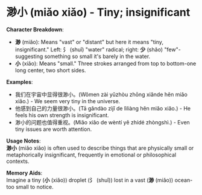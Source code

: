 # **渺小 (miǎo xiǎo) - Tiny; insignificant**

**Character Breakdown**:  
- **渺** (miǎo): Means "vast" or "distant" but here it means "tiny, insignificant." Left: **氵** (shuǐ) "water" radical; right: **少** (shǎo) "few"-suggesting something so small it's barely in the water.  
- **小** (xiǎo): Means "small." Three strokes arranged from top to bottom-one long center, two short sides.

**Examples**:  
- 我们在宇宙中显得很渺小。(Wǒmen zài yǔzhòu zhōng xiǎnde hěn miǎo xiǎo.) - We seem very tiny in the universe.  
- 他感到自己的力量很渺小。(Tā gǎndào zìjǐ de lìliàng hěn miǎo xiǎo.) - He feels his own strength is insignificant.  
- 渺小的问题也值得重视。(Miǎo xiǎo de wèntí yě zhídé zhòngshì.) - Even tiny issues are worth attention.

**Usage Notes**:  
**渺小** (miǎo xiǎo) is often used to describe things that are physically small or metaphorically insignificant, frequently in emotional or philosophical contexts.

**Memory Aids**:  
Imagine a tiny (**小** (xiǎo)) droplet (**氵** (shuǐ)) lost in a vast (**渺** (miǎo)) ocean-too small to notice.